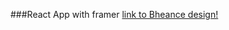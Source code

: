 ###React App with framer
[link to Bheance design!](https://www.behance.net/gallery/122094619/Motion-landing-page/modules/694381647)
